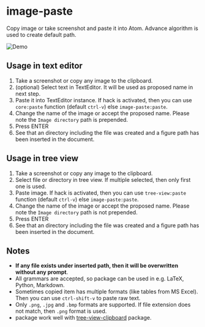 # image-paste

Copy image or take screenshot and paste it into Atom. Advance algorithm is used to create default path.

![Demo](https://github.com/bacadra/image-paste/blob/master/assets/demo.gif?raw=true)


## Usage in text editor

1. Take a screenshot or copy any image to the clipboard.
2. (optional) Select text in TextEditor. It will be used as proposed name in next step.
3. Paste it into TextEditor instance. If hack is activated, then you can use `core:paste` function (default `ctrl-v`) else `image-paste:paste`.
4. Change the name of the image or accept the proposed name. Please note the `Image directory` path is prepended.
5. Press ENTER
6. See that an directory including the file was created and a figure path has been inserted in the document.


## Usage in tree view

1. Take a screenshot or copy any image to the clipboard.
2. Select file or directory in tree view. If multiple selected, then only first one is used.
3. Paste image. If hack is activated, then you can use `tree-view:paste` function (default `ctrl-v`) else `image-paste:paste`.
4. Change the name of the image or accept the proposed name. Please note the `Image directory` path is not prepended.
5. Press ENTER
6. See that an directory including the file was created and a figure path has been inserted in the document.


## Notes

* **If any file exists under inserted path, then it will be overwritten without any prompt**.
* All grammars are accepted, so package can be used in e.g. LaTeX, Python, Markdown.
* Sometimes copied item has multiple formats (like tables from MS Excel). Then you can use `ctrl-shift-v` to paste raw text.
* Only `.png`, `.jpg` and `.bmp` formats are supported. If file extension does not match, then `.png` format is used.
* package work well with [tree-view-clipboard](https://atom.io/packages/tree-view-clipboard) package.
